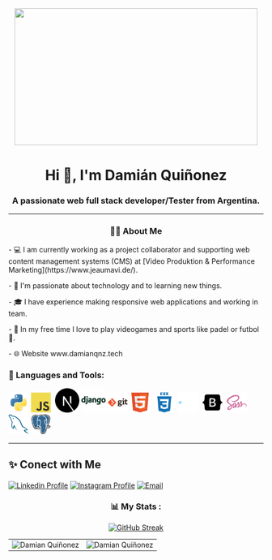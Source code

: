 <div id="header" align="center">
    <div>
         <img src="https://media.giphy.com/media/RbDKaczqWovIugyJmW/giphy.gif" width="480" height="270" frameBorder="0" class="giphy-embed" allowFullScreen>
    </div>
 <div>
    <h1 align="center">Hi 👋, I'm Damián Quiñonez</h1>
    <h3 align="center">A passionate web full stack developer/Tester from Argentina.</h3>
</div>
        
---

### 👨‍💻 About Me 

<div align="left">
  <p>- 💻 I am currently working as a project collaborator and supporting web content management systems (CMS) at [Video Produktion & Performance Marketing](https://www.jeaumavi.de/).</p>
  <p>- 🚀 I'm passionate about technology and to learning new things.</p>
  <p>- 🎓 I have experience making responsive web applications and working in team.</p>
  <p>- 🌱 In my free time I love to play videogames and sports like padel or futbol 🎾.</p>
  <p>- 🌐 Website www.damianqnz.tech </p>
</div>


<div align="left">
    <h3>🔨 Languages and Tools:</h3>
        <img src="https://github.com/devicons/devicon/blob/master/icons/python/python-original.svg" title="Python" alt="python" width="40" height="40"/>
        <img src="https://github.com/devicons/devicon/blob/master/icons/javascript/javascript-original.svg" title="JavaScript" alt="JavaScript" width="40" height="40"/>&nbsp;
        <img src="https://github.com/devicons/devicon/blob/master/icons/nextjs/nextjs-original.svg" alt="nextjs" width="48" height="48"/>
        <img src="https://github.com/devicons/devicon/blob/master/icons/django/django-plain-wordmark.svg" alt="django" width="48" height="48"/>
        <img src="https://github.com/devicons/devicon/blob/master/icons/git/git-original-wordmark.svg" title="Git" **alt="Git" width="40" height="40"/>
        <img src="https://github.com/devicons/devicon/blob/master/icons/html5/html5-original.svg" title="HTML5" alt="HTML" width="40" height="40"/>&nbsp;
        <img src="https://github.com/devicons/devicon/blob/master/icons/css3/css3-plain-wordmark.svg"  title="CSS3" alt="CSS" width="40" height="40"/>&nbsp;
         <img src="https://github.com/devicons/devicon/blob/master/icons/tailwindcss/tailwindcss-original-wordmark.svg"  title="Tailwind" alt="tailwindcss" width="40" height="40"/>&nbsp;
        <img src="https://github.com/devicons/devicon/blob/master/icons/bootstrap/bootstrap-plain.svg" title="Bootstrap" alt="Bootstrap" width="40" height="40"/>&nbsp;
        <img src="https://github.com/devicons/devicon/blob/master/icons/sass/sass-original.svg" title="Sass" alt="Sass" width="40" height="40"/>&nbsp;
        <img src="https://github.com/devicons/devicon/blob/master/icons/mysql/mysql-plain.svg" title="mysql" alt="MySql" width="40" height="40"/>
        <img src="https://github.com/devicons/devicon/blob/master/icons/postgresql/postgresql-original.svg" title="PostgreSQL"  alt="PostgreSQL" width="40" height="40"/>&nbsp;

---
## ✨ Conect with Me

<p align="left">
<a href="https://www.linkedin.com/in/damianqnz" target="_blank"><img align="center" src="https://img.icons8.com/color/48/000000/linkedin.png" alt="Linkedin Profile" height="48" width="48" /></a>
<a href="https://www.instagram.com/damianqnz/" target="_blank"><img align="center" src="https://img.icons8.com/fluency/48/000000/instagram-new.png" alt="Instagram Profile" height="48" width="48"></a>
<a href="mailto:ing.damianqnz@gmail.com" target="_blank"><img align="center" src="https://img.icons8.com/color/48/null/apple-mail.png" alt="Email" height="48" width="48"></a>
</p>


<div id="header" align="center">
    
### 📊 My Stats :

[![GitHub Streak](http://github-readme-streak-stats.herokuapp.com?user=Damianqnz&theme=dark)](https://git.io/streak-stats)

<table>
  <tr>
    <td><img src="https://github-readme-stats.vercel.app/api?username=DamianQuinionez&show_icons=true&theme=radical&hide_border=true" alt="Damian Quiñonez" /></td>
    <td><img src="https://github-readme-stats.vercel.app/api/top-langs/?username=Damianqnz&show_icons=true&locale=en&layout=compact&theme=radical&hide_border=true" alt="Damian Quiñonez" /></td>
  </tr>
</table>

